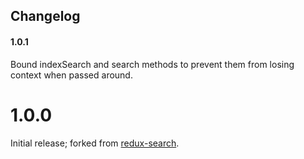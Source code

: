 Changelog
-----

#### 1.0.1
Bound indexSearch and search methods to prevent them from losing context when passed around.

# 1.0.0
Initial release; forked from [redux-search](https://github.com/treasure-data/redux-search).
